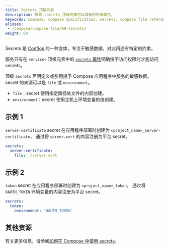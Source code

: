 ```yaml
---
title: Secrets 顶级元素
description: 探索 secrets 顶级元素可以具有的所有属性。
keywords: compose, compose specification, secrets, compose file reference
aliases: 
 - /compose/compose-file/09-secrets/
weight: 60
---
```


Secrets 是 [Configs](configs.md) 的一种变体，专注于敏感数据，对此用途有特定的约束。

服务只有在 `services` 顶级元素中的 [`secrets` 属性](services.md#secrets)明确授予访问权限时才能访问 secrets。

顶级 `secrets` 声明定义或引用授予 Compose 应用程序中服务的敏感数据。secret 的来源可以是 `file` 或 `environment`。

- `file`：secret 使用指定路径处文件的内容创建。
- `environment`：secret 使用主机上环境变量的值创建。

## 示例 1

`server-certificate` secret 在应用程序部署时创建为 `<project_name>_server-certificate`，
通过将 `server.cert` 的内容注册为平台 secret。

```yml
secrets:
  server-certificate:
    file: ./server.cert
```

## 示例 2

`token` secret 在应用程序部署时创建为 `<project_name>_token`，
通过将 `OAUTH_TOKEN` 环境变量的内容注册为平台 secret。

```yml
secrets:
  token:
    environment: "OAUTH_TOKEN"
```

## 其他资源

有关更多信息，请参阅[如何在 Compose 中使用 secrets](/manuals/compose/how-tos/use-secrets.md)。
